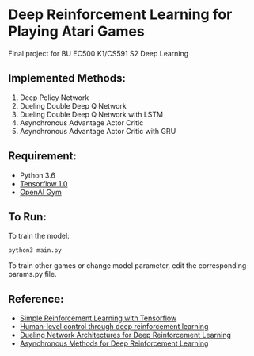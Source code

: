 # Deep Reinforcement Learning for Playing Atari Games

Final project for BU EC500 K1/CS591 S2 Deep Learning

## Implemented Methods: ###
1. Deep Policy Network
2. Dueling Double Deep Q Network
3. Dueling Double Deep Q Network with LSTM
4. Asynchronous Advantage Actor Critic 
5. Asynchronous Advantage Actor Critic with GRU

## Requirement: ###
* Python 3.6 
* [Tensorflow 1.0](https://www.tensorflow.org/install/install_linux)
* [OpenAI Gym](https://github.com/openai/gym)

## To Run: ###
To train the model:
```bash
python3 main.py
```

To train other games or change model parameter, edit the corresponding params.py file.

## Reference: ###
* [Simple Reinforcement Learning with Tensorflow](https://medium.com/emergent-future/simple-reinforcement-learning-with-tensorflow-part-0-q-learning-with-tables-and-neural-networks-d195264329d0)
* [Human-level control through deep reinforcement learning](http://www.nature.com/nature/journal/v518/n7540/full/nature14236.html)
* [Dueling Network Architectures for Deep Reinforcement Learning](https://arxiv.org/abs/1511.06581)
* [Asynchronous Methods for Deep Reinforcement Learning](https://arxiv.org/abs/1602.01783)